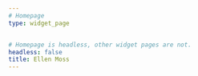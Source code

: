 ```yaml
---
# Homepage
type: widget_page


# Homepage is headless, other widget pages are not.
headless: false
title: Ellen Moss  
---
```

